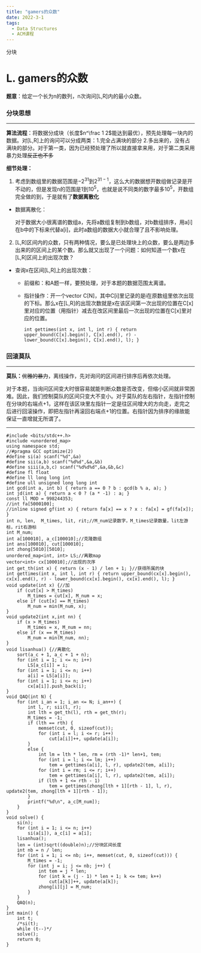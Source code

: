 ```yaml
---
title: "gamers的众数"
date: 2022-3-1
tags:
  - Data Structures
  - ACM课程
---
```


分块

<!-- more -->

# L. gamers的众数 

**题意**：给定一个长为n的数列，n次询问[L,R]内的最小众数。

### 分块思想

***

**算法流程**：将数据分成块（长度$n^\frac 1 2$能达到最优），预先处理每一块内的数据。对[L,R]上的询问可以分成两类：1.完全占满块的部分 2.多出来的，没有占满块的部分。对于第一类，因为已经预处理了所以就直接拿来用，对于第二类采用暴力处理~~反正也不多~~

**细节处理：**

1. 考虑到数组里的数据范围是$-2^{31}$到$2^{31-1}$，这么大的数据想开数组做记录是开不动的，但是发现n的范围是1到$10^5$，也就是说不同类的数字最多$10^5$，开数组完全做的到，于是就有了**数据离散化**

* 数据离散化：

  对于数据大小很离谱的数组a，先将a数组复制到b数组，对b数组排序，用a[i]在b中的下标来代替a[i]，此时a数组的数据大小就合理了且不影响处理。

2. [L,R]区间内的众数，只有两种情况，要么是已处理块上的众数，要么是两边多出来的的区间上的某个数。那么就又出现了一个问题：如何知道一个数x在[L,R]区间上的出现次数？

* 查询x在区间[L,R]上的出现次数：

  * 前缀和：和A题一样，要预处理，对于本题的数据范围太离谱。

  * 指针操作：开一个vector<int> C[N]，其中C[i]里记录的是i在原数组里依次出现的下标。那么x在[L,R]的出现次数就是x在该区间第一次出现的位置在C[x]里对应的位置（用指针）减去在改区间里最后一次出现的位置在C[x]里对应的位置。

    ```
    int gettimes(int x, int l, int r) { return upper_bound(C[x].begin(), C[x].end(), r) - lower_bound(C[x].begin(), C[x].end(), l); }
    ```

### 回滚莫队

***

**莫队：**~~优雅的暴力~~，离线操作，先对询问的区间进行排序后再依次处理。

对于本题，当询问区间变大时很容易就能判断众数是否改变，但缩小区间就非常困难。因此，我们控制莫队的区间只变大不变小。对于莫队的左右指针，左指针控制在分块的右端点+1，这样在该区块里左指针一定是往区间增大的方向走，走完之后进行回滚操作，即把左指针再滚回右端点+1的位置。右指针因为排序的缘故能保证一直增就无所谓了。

***

```
#include <bits/stdc++.h>
#include <unordered_map>
using namespace std;
//#pragma GCC optimize(2)
#define si(a) scanf("%d",&a)
#define sii(a,b) scanf("%d%d",&a,&b)
#define siii(a,b,c) scanf("%d%d%d",&a,&b,&c)
#define fl float
#define ll long long int
#define ull unsigned long long int
int gcd(int a, int b) { return a == 0 ? b : gcd(b % a, a); }
int jd(int a) { return a < 0 ? (a * -1) : a; }
const ll MOD = 998244353;
//int fa[5000100];
//inline signed gf(int x) { return fa[x] == x ? x : fa[x] = gf(fa[x]); }
int n, len,  M_times, lit, rit;//M_num记录数字，M_times记录数量，lit左游标，rit右游标
int M_num;
int a[100010], a_c[100010];//克隆数组
int ans[100010], cut[100010];
int zhong[5010][5010];
unordered_map<int, int> LS;//离散map
vector<int> cx[100010];//出现的次序
int get_th(int x) { return (x - 1) / len + 1; }//获得所属的块
int gettimes(int x, int l, int r) { return upper_bound(cx[x].begin(), cx[x].end(), r) - lower_bound(cx[x].begin(), cx[x].end(), l); }
void update(int x) {//加
	if (cut[x] > M_times) 
		M_times = cut[x], M_num = x;
	else if (cut[x] == M_times)
		M_num = min(M_num, x);
}
void update2(int x,int nn) {
	if (x > M_times) 
		M_times = x, M_num = nn;
	else if (x == M_times)
		M_num = min(M_num, nn);
}
void lisanhua() {//离散化
	sort(a_c + 1, a_c + 1 + n);
	for (int i = 1; i <= n; i++)
		LS[a_c[i]] = i;
	for (int i = 1; i <= n; i++)
		a[i] = LS[a[i]];
	for (int i = 1; i <= n; i++)
		cx[a[i]].push_back(i);
}
void QAQ(int N) {
	for (int i_an = 1; i_an <= N; i_an++) {
		int l, r; sii(l, r);
		int lth = get_th(l), rth = get_th(r);
		M_times = -1;
		if (lth == rth) {
			memset(cut, 0, sizeof(cut));
			for (int i = l; i <= r; i++)
				cut[a[i]]++, update(a[i]);
		}
		else {		
			int lm = lth * len, rm = (rth -1)* len+1, tem;
			for (int i = l; i <= lm; i++) 
				tem = gettimes(a[i], l, r), update2(tem, a[i]);
			for (int i = rm; i <= r; i++) 
				tem = gettimes(a[i], l, r), update2(tem, a[i]);
			if (lth + 1 <= rth - 1)
				tem = gettimes(zhong[lth + 1][rth - 1], l, r), update2(tem, zhong[lth + 1][rth - 1]);
		}
		printf("%d\n", a_c[M_num]);
	}
}
void solve() {
	si(n);
	for (int i = 1; i <= n; i++)
		si(a[i]), a_c[i] = a[i];
	lisanhua();
	len = (int)sqrt((double)n);//分块区间长度
	int nb = n / len;
	for (int i = 1; i <= nb; i++, memset(cut, 0, sizeof(cut))) {
		M_times = -1;
		for (int j = i; j <= nb; j++) {
			int tem = j * len;
			for (int k = (j - 1) * len + 1; k <= tem; k++)
				cut[a[k]]++, update(a[k]);
			zhong[i][j] = M_num;
		}
	}
	QAQ(n);
}
int main() {
	int t;
	/*si(t);
	while (t--)*/
	solve();
	return 0;
}
```

